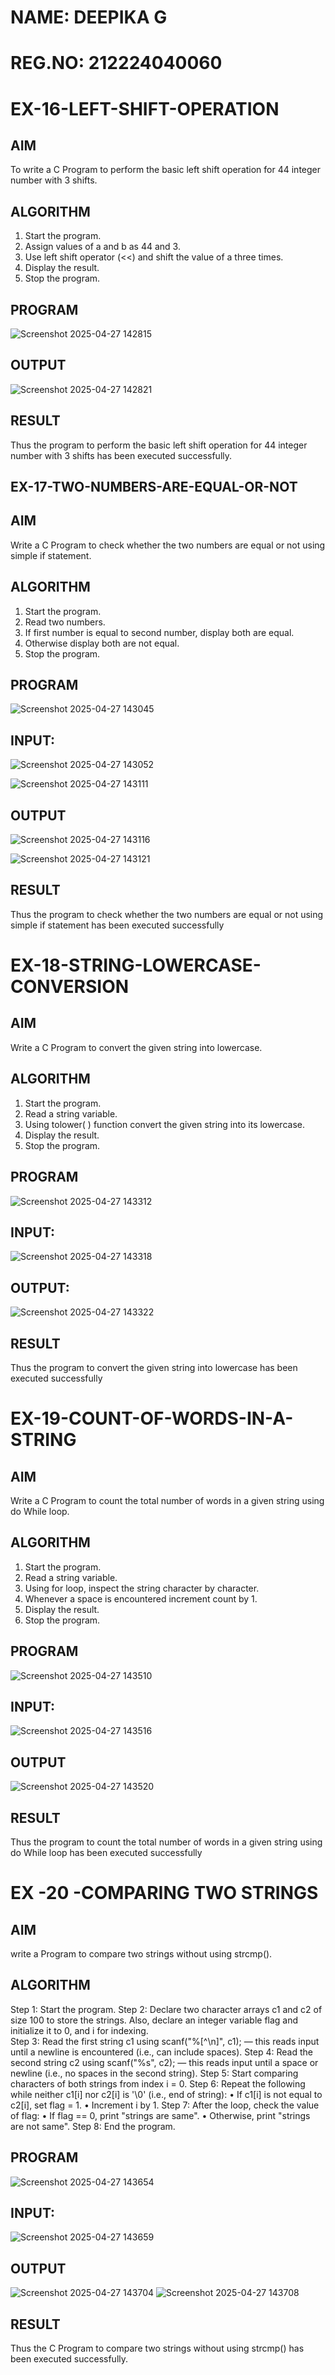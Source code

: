 # NAME: DEEPIKA G
# REG.NO: 212224040060

# EX-16-LEFT-SHIFT-OPERATION
## AIM
To write a C Program to perform the basic left shift operation for 44 integer number with 3 shifts.

## ALGORITHM
1.	Start the program.
2.	Assign values of a and b as 44 and 3.
3.	Use left shift operator (<<) and shift the value of a three times.
4.	Display the result.
5.	Stop the program.

## PROGRAM

![Screenshot 2025-04-27 142815](https://github.com/user-attachments/assets/e900a661-a72c-4518-81db-48cdce173919)

## OUTPUT

![Screenshot 2025-04-27 142821](https://github.com/user-attachments/assets/89047da2-0eca-4cc1-8b70-0f3e57d6e837)

## RESULT
Thus the program to perform the basic left shift operation for 44 integer number with 3 shifts has been executed successfully.




## EX-17-TWO-NUMBERS-ARE-EQUAL-OR-NOT
## AIM

Write a C Program to check whether the two numbers are equal or not using simple if statement.

## ALGORITHM

1.	Start the program.
2.	Read two numbers.
3.	If first number is equal to second number, display both are equal.
4.	Otherwise display both are not equal.
5.	Stop the program.

## PROGRAM

![Screenshot 2025-04-27 143045](https://github.com/user-attachments/assets/f49f3f35-475a-4f50-a784-b481b9de0e56)

## INPUT:

![Screenshot 2025-04-27 143052](https://github.com/user-attachments/assets/7c4c77c9-21c4-4029-bfd8-63a5df006855)

![Screenshot 2025-04-27 143111](https://github.com/user-attachments/assets/9c92dcb0-0c9d-4481-8995-09724ef6703e)

## OUTPUT

![Screenshot 2025-04-27 143116](https://github.com/user-attachments/assets/42fd3462-07a7-4ad7-88bc-2d9920e4fa0a)

![Screenshot 2025-04-27 143121](https://github.com/user-attachments/assets/886e701c-118f-4f2b-a7f3-2e584fd3dd75)
           
## RESULT

Thus the program to check whether the two numbers are equal or not using simple if statement has been executed successfully
 
 


# EX-18-STRING-LOWERCASE-CONVERSION
## AIM
Write a C Program to convert the given string into lowercase.

## ALGORITHM
1.	Start the program.
2.	Read a string variable.
3.	Using tolower( ) function convert the given string into its lowercase.
4.	Display the result.
5.	Stop the program.

## PROGRAM

![Screenshot 2025-04-27 143312](https://github.com/user-attachments/assets/d7af66f7-d6aa-4a5e-8420-1b9dacd54550)

## INPUT:

![Screenshot 2025-04-27 143318](https://github.com/user-attachments/assets/23b0f28a-a6d6-4199-a048-e4eaf92a69e5)

## OUTPUT:

![Screenshot 2025-04-27 143322](https://github.com/user-attachments/assets/d35621ee-83a2-4b2e-82c5-94b1d7fbd70c)

## RESULT
Thus the program to convert the given string into lowercase has been executed successfully
 
 


# EX-19-COUNT-OF-WORDS-IN-A-STRING
## AIM
Write a C Program to count the total number of words in a given string using do While loop.

## ALGORITHM
1.	Start the program.
2.	Read a string variable.
3.	Using for loop, inspect the string character by character.
4.	Whenever a space is encountered increment count by 1.
5.	Display the result.
6.	Stop the program.

## PROGRAM

![Screenshot 2025-04-27 143510](https://github.com/user-attachments/assets/faa1dcfb-0d30-48c8-8fd1-dbbcee432958)

## INPUT:

![Screenshot 2025-04-27 143516](https://github.com/user-attachments/assets/9072f07f-b7b0-454b-b6bf-415fa40eb581)

## OUTPUT

![Screenshot 2025-04-27 143520](https://github.com/user-attachments/assets/a7815855-204e-41d0-b2c2-982fff567646)

## RESULT
Thus the program to count the total number of words in a given string using do While loop has been executed successfully
 
 


# EX  -20 -COMPARING TWO STRINGS
## AIM
write a Program to compare two strings without using strcmp().
## ALGORITHM
Step 1: Start the program.
Step 2: Declare two character arrays c1 and c2 of size 100 to store the strings. Also, declare an integer variable
             flag and initialize it to 0, and i for indexing.      
Step 3: Read the first string c1 using scanf("%[^\n]", c1); — this reads input until a newline is encountered 
            (i.e., can include spaces).
Step 4: Read the second string c2 using scanf("%s", c2); — this reads input until a space or newline (i.e., no 
            spaces in the second string).
Step 5: Start comparing characters of both strings from index i = 0.
Step 6: Repeat the following while neither c1[i] nor c2[i] is '\0' (i.e., end of string):
•	If c1[i] is not equal to c2[i], set flag = 1.
•	Increment i by 1.
Step 7: After the loop, check the value of flag:
•	If flag == 0, print "strings are same".
•	Otherwise, print "strings are not same".
Step 8: End the program.

## PROGRAM

![Screenshot 2025-04-27 143654](https://github.com/user-attachments/assets/d49a45a6-dafe-4adc-9a77-9376119b50e7)

## INPUT:
![Screenshot 2025-04-27 143659](https://github.com/user-attachments/assets/4ff39f6c-e81b-48aa-8d98-2ae952acc10f)

## OUTPUT
![Screenshot 2025-04-27 143704](https://github.com/user-attachments/assets/3f32ba70-588c-4e6c-9da2-de4e05fbcf3b)
![Screenshot 2025-04-27 143708](https://github.com/user-attachments/assets/b54b90cf-43c8-4095-9484-15b0518c84ba)

## RESULT
Thus the C Program to compare two strings without using strcmp() has been executed successfully.

